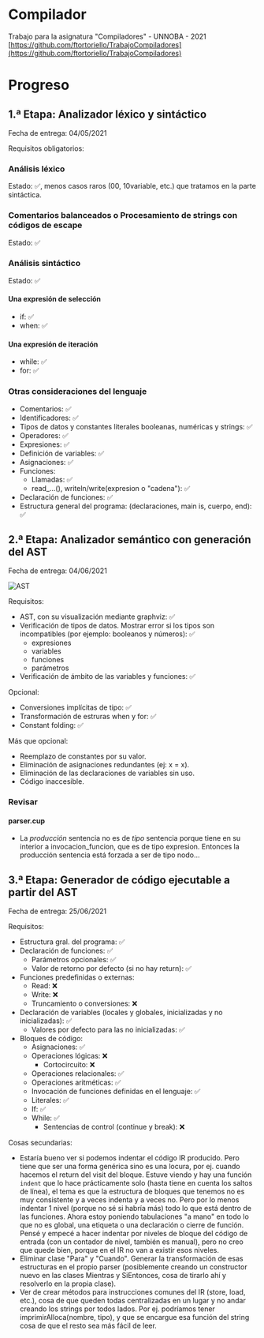 # Compilador
Trabajo para la asignatura "Compiladores" - UNNOBA - 2021
[https://github.com/ftortoriello/TrabajoCompiladores](https://github.com/ftortoriello/TrabajoCompiladores)

# Progreso

## 1.ª Etapa: Analizador léxico y sintáctico

Fecha de entrega: 04/05/2021

Requisitos obligatorios:

### Análisis léxico
Estado: :white_check_mark:, menos casos raros (00, 10variable, etc.) que tratamos en la parte sintáctica.

### Comentarios balanceados o Procesamiento de strings con códigos de escape
Estado: :white_check_mark:

### Análisis sintáctico
Estado: :white_check_mark:

#### Una expresión de selección
* if: :white_check_mark:
* when: :white_check_mark:

#### Una expresión de iteración
* while: :white_check_mark:
* for: :white_check_mark:

### Otras consideraciones del lenguaje
* Comentarios: :white_check_mark:
* Identificadores: :white_check_mark:
* Tipos de datos y constantes literales booleanas, numéricas y strings: :white_check_mark:
* Operadores: :white_check_mark:
* Expresiones: :white_check_mark:
* Definición de variables: :white_check_mark:
* Asignaciones: :white_check_mark:
* Funciones:
  * Llamadas: :white_check_mark:
  * read_...(), writeln/write(expresion o "cadena"): :white_check_mark:
* Declaración de funciones: :white_check_mark:
* Estructura general del programa: (declaraciones, main is, cuerpo, end): :white_check_mark:

## 2.ª Etapa: Analizador semántico con generación del AST

Fecha de entrega: 04/06/2021

![AST](https://user-images.githubusercontent.com/82975077/120876361-ae919c80-c586-11eb-88c6-0c91690013c7.png)

Requisitos:
* AST, con su visualización mediante graphviz: :white_check_mark:
* Verificación de tipos de datos. Mostrar error si los tipos son incompatibles (por ejemplo: booleanos y números): :white_check_mark:
  * expresiones
  * variables
  * funciones
  * parámetros
* Verificación de ámbito de las variables y funciones: :white_check_mark:

Opcional: 
* Conversiones implícitas de tipo: :white_check_mark:
* Transformación de estruras when y for:  :white_check_mark: 
* Constant folding: :white_check_mark:

Más que opcional:
* Reemplazo de constantes por su valor.
* Eliminación de asignaciones redundantes (ej: x = x).
* Eliminación de las declaraciones de variables sin uso.
* Código inaccesible.

### Revisar

#### parser.cup
* La *producción* sentencia no es de *tipo* sentencia porque tiene en su interior a invocacion_funcion, que es de tipo expresion. Entonces la producción sentencia está forzada a ser de tipo nodo...

## 3.ª Etapa: Generador de código ejecutable a partir del AST

Fecha de entrega: 25/06/2021

Requisitos:
* Estructura gral. del programa: :white_check_mark:
* Declaración de funciones: :white_check_mark:
  * Parámetros opcionales: :white_check_mark:
  * Valor de retorno por defecto (si no hay return): :white_check_mark:
* Funciones predefinidas o externas:
  * Read: :x:
  * Write: :x:
  * Truncamiento o conversiones: :x:
* Declaración de variables (locales y globales, inicializadas y no inicializadas): :white_check_mark:
  * Valores por defecto para las no inicializadas: :white_check_mark:
* Bloques de código:
  * Asignaciones: :white_check_mark:
  * Operaciones lógicas: :x:
    * Cortocircuito: :x:
  * Operaciones relacionales: :white_check_mark:
  * Operaciones aritméticas: :white_check_mark:
  * Invocación de funciones definidas en el lenguaje: :white_check_mark:
  * Literales: :white_check_mark:
  * If: :white_check_mark:
  * While: :white_check_mark:
    * Sentencias de control (continue y break): :x:

Cosas secundarias:
* Estaría bueno ver si podemos indentar el código IR producido. Pero tiene que ser una forma genérica sino es una locura, por ej. cuando hacemos el return del visit del bloque. Estuve viendo y hay una función `indent` que lo hace prácticamente solo (hasta tiene en cuenta los saltos de línea), el tema es que la estructura de bloques que tenemos no es muy consistente y a veces indenta y a veces no. Pero por lo menos indentar 1 nivel (porque no sé si habría más) todo lo que está dentro de las funciones.
  Ahora estoy poniendo tabulaciones "a mano" en todo lo que no es global, una etiqueta o una declaración o cierre de función. Pensé y empecé a hacer indentar por niveles de bloque del código de entrada (con un contador de nivel, también es manual), pero no creo que quede bien, porque en el IR no van a existir esos niveles.
* Eliminar clase "Para" y "Cuando". Generar la transformación de esas estructuras en el propio parser (posiblemente creando un constructor nuevo en las clases Mientras y SiEntonces, cosa de tirarlo ahí y resolverlo en la propia clase).
* Ver de crear métodos para instrucciones comunes del IR (store, load, etc.), cosa de que queden todas centralizadas en un lugar y no andar creando los strings por todos lados. Por ej. podríamos tener imprimirAlloca(nombre, tipo), y que se encargue esa función del string cosa de que el resto sea más fácil de leer.
